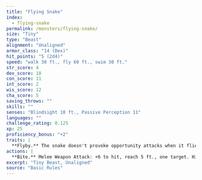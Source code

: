 ```yaml
---
title: "Flying Snake"
index:
  - flying-snake
permalink: /monsters/flying-snake/
size: "Tiny"
type: "Beast"
alignment: "Unaligned"
armor_class: "14 (Dex)"
hit_points: "5 (2d4)"
speed: "walk 30 ft., fly 60 ft., swim 30 ft."
str_score: 4
dex_score: 18
con_score: 11
int_score: 2
wis_score: 12
cha_score: 5
saving_throws: ""
skills: ""
senses: "Blindsight 10 ft., Passive Perception 11"
languages: ""
challenge_rating: 0.125
xp: 25
proficiency_bonus: "+2"
traits: |
  **Flyby.** The snake doesn't provoke opportunity attacks when it flies out of an enemy's reach.
actions: |
  **Bite.** Melee Weapon Attack: +6 to hit, reach 5 ft., one target. Hit: 1 piercing damage plus 7 (3d4) poison damage.
excerpt: "Tiny Beast, Unaligned"
source: "Basic Rules"
---
```

